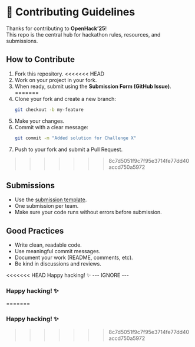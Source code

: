 # 🤝 Contributing Guidelines

Thanks for contributing to **OpenHack’25**!  
This repo is the central hub for hackathon rules, resources, and submissions.

## How to Contribute
1. Fork this repository.
<<<<<<< HEAD
2. Work on your project in your fork.
3. When ready, submit using the **Submission Form (GitHub Issue)**.
=======
2. Clone your fork and create a new branch:
   ```bash
   git checkout -b my-feature
   ```
3. Make your changes.
4. Commit with a clear message:
   ```bash
   git commit -m "Added solution for Challenge X"
   ```
5. Push to your fork and submit a Pull Request.
>>>>>>> 8c7d5051f9c7f95e3714fe77dd40accd750a5972

## Submissions
- Use the [submission template](.github/ISSUE_TEMPLATE/submission_template.md).  
- One submission per team.  
- Make sure your code runs without errors before submission.

## Good Practices
- Write clean, readable code.
- Use meaningful commit messages.
- Document your work (README, comments, etc).
- Be kind in discussions and reviews.

<<<<<<< HEAD
Happy hacking! ✨
--- IGNORE ---
### Happy hacking! ✨
=======
### Happy hacking! ✨
>>>>>>> 8c7d5051f9c7f95e3714fe77dd40accd750a5972
